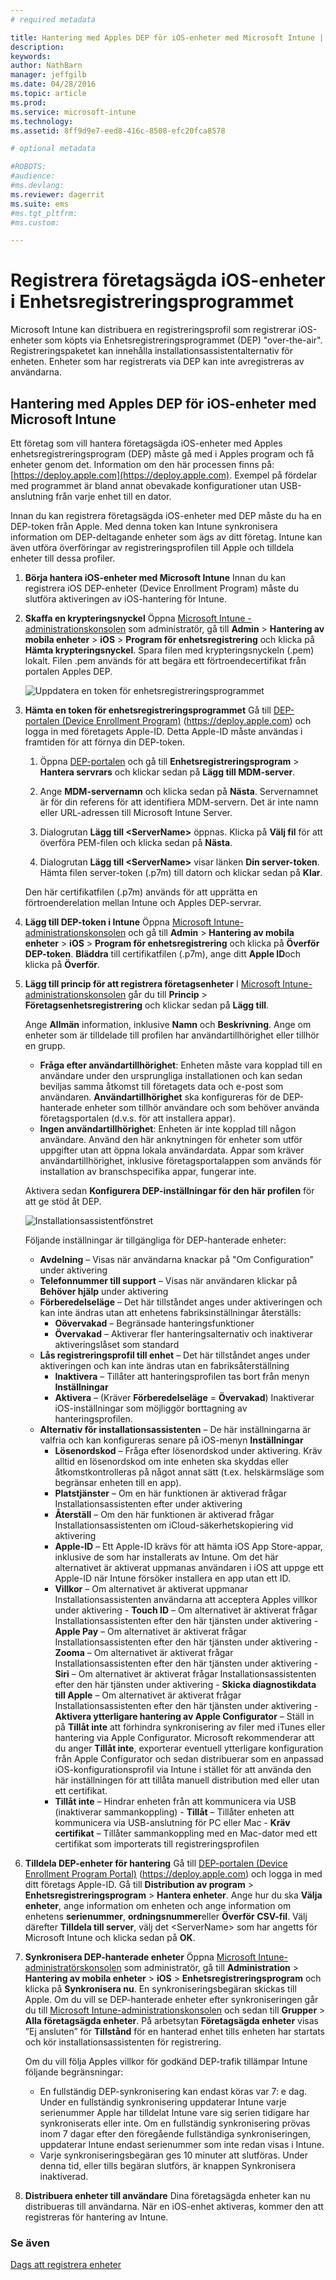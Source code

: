 ```yaml
---
# required metadata

title: Hantering med Apples DEP för iOS-enheter med Microsoft Intune | Microsoft Intune
description:
keywords:
author: NathBarn
manager: jeffgilb
ms.date: 04/28/2016
ms.topic: article
ms.prod:
ms.service: microsoft-intune
ms.technology:
ms.assetid: 8ff9d9e7-eed8-416c-8508-efc20fca8578

# optional metadata

#ROBOTS:
#audience:
#ms.devlang:
ms.reviewer: dagerrit
ms.suite: ems
#ms.tgt_pltfrm:
#ms.custom:

---
```


# Registrera företagsägda iOS-enheter i Enhetsregistreringsprogrammet
Microsoft Intune kan distribuera en registreringsprofil som registrerar iOS-enheter som köpts via Enhetsregistreringsprogrammet (DEP) "over-the-air". Registreringspaketet kan innehålla installationsassistentalternativ för enheten. Enheter som har registrerats via DEP kan inte avregistreras av användarna.

## Hantering med Apples DEP för iOS-enheter med Microsoft Intune
Ett företag som vill hantera företagsägda iOS-enheter med Apples enhetsregistreringsprogram (DEP) måste gå med i Apples program och få enheter genom det. Information om den här processen finns på:  [https://deploy.apple.com](https://deploy.apple.com). Exempel på fördelar med programmet är bland annat obevakade konfigurationer utan USB-anslutning från varje enhet till en dator.

Innan du kan registrera företagsägda iOS-enheter med DEP måste du ha en DEP-token från Apple. Med denna token kan Intune synkronisera information om DEP-deltagande enheter som ägs av ditt företag. Intune kan även utföra överföringar av registreringsprofilen till Apple och tilldela enheter till dessa profiler.

1.  **Börja hantera iOS-enheter med Microsoft Intune** Innan du kan registrera iOS DEP-enheter (Device Enrollment Program) måste du slutföra aktiveringen av iOS-hantering för Intune.

2.  **Skaffa en krypteringsnyckel** Öppna [Microsoft Intune -administrationskonsolen](http://manage.microsoft.com) som administratör, gå till **Admin** &gt; **Hantering av mobila enheter** &gt; **iOS** &gt; **Program för enhetsregistrering** och klicka på **Hämta krypteringsnyckel**. Spara filen med krypteringsnyckeln (.pem) lokalt. Filen .pem används för att begära ett förtroendecertifikat från portalen Apples DEP.

      ![Uppdatera en token för enhetsregistreringsprogrammet](../media/dev-sa-ios-dep.png)

3.  **Hämta en token för enhetsregistreringsprogrammet** Gå till [DEP-portalen (Device Enrollment Program)](https://deploy.apple.com) (https://deploy.apple.com) och logga in med företagets Apple-ID. Detta Apple-ID måste användas i framtiden för att förnya din DEP-token.

    1.  Öppna [DEP-portalen](https://deploy.apple.com) och gå till **Enhetsregistreringsprogram** &gt; **Hantera servrars** och klickar sedan på **Lägg till MDM-server**.

    2.  Ange **MDM-servernamn** och klicka sedan på **Nästa**. Servernamnet är för din referens för att identifiera MDM-servern. Det är inte namn eller URL-adressen till Microsoft Intune Server.

    3.  Dialogrutan **Lägg till &lt;ServerName&gt;** öppnas. Klicka på **Välj fil** för att överföra PEM-filen och klicka sedan på **Nästa**.

    4.  Dialogrutan **Lägg till &lt;ServerName&gt;** visar länken **Din server-token**. Hämta filen server-token (.p7m) till datorn och klickar sedan på **Klar**.

    Den här certifikatfilen (.p7m) används för att upprätta en förtroenderelation mellan Intune och Apples DEP-servrar.

4.  **Lägg till DEP-token i Intune** Öppna [Microsoft Intune-administrationskonsolen](http://manage.microsoft.com) och gå till **Admin** &gt; **Hantering av mobila enheter** &gt; **iOS** &gt; **Program för enhetsregistrering** och klicka på **Överför DEP-token**. **Bläddra** till certifikatfilen (.p7m), ange ditt **Apple ID**och klicka på **Överför**.

5.  **Lägg till princip för att registrera företagsenheter** I [Microsoft Intune-administrationskonsolen](http://manage.microsoft.com) går du till **Princip** &gt; **Företagsenhetsregistrering** och klickar sedan på **Lägg till**.

    Ange **Allmän** information, inklusive **Namn** och **Beskrivning**. Ange om enheter som är tilldelade till profilen har användartillhörighet eller tillhör en grupp.
      - **Fråga efter användartillhörighet**: Enheten måste vara kopplad till en användare under den ursprungliga installationen och kan sedan beviljas samma åtkomst till företagets data och e-post som användaren.  **Användartillhörighet** ska konfigureras för de DEP-hanterade enheter som tillhör användare och som behöver använda företagsportalen (d.v.s. för att installera appar).
      - **Ingen användartillhörighet**: Enheten är inte kopplad till någon användare. Använd den här anknytningen för enheter som utför uppgifter utan att öppna lokala användardata. Appar som kräver användartillhörighet, inklusive företagsportalappen som används för installation av branschspecifika appar, fungerar inte.

    Aktivera sedan **Konfigurera DEP-inställningar för den här profilen** för att ge stöd åt DEP.

      ![Installationsassistentfönstret](../media/pol-sa-corp-enroll.png)

     Följande inställningar är tillgängliga för DEP-hanterade enheter:

     - **Avdelning** – Visas när användarna knackar på "Om Configuration" under aktivering
     - **Telefonnummer till support** – Visas när användaren klickar på **Behöver hjälp** under aktivering
     - **Förberedelseläge** – Det här tillståndet anges under aktiveringen och kan inte ändras utan att enhetens fabriksinställningar återställs:
        - **Oövervakad** – Begränsade hanteringsfunktioner
        - **Övervakad** – Aktiverar fler hanteringsalternativ och inaktiverar aktiveringslåset som standard
     - **Lås registreringsprofil till enhet** – Det här tillståndet anges under aktiveringen och kan inte ändras utan en fabriksåterställning
        - **Inaktivera** – Tillåter att hanteringsprofilen tas bort från menyn **Inställningar**
        - **Aktivera** – (Kräver **Förberedelseläge** = **Övervakad**) Inaktiverar iOS-inställningar som möjliggör borttagning av hanteringsprofilen.
     - **Alternativ för installationsassistenten** – De här inställningarna är valfria och kan konfigureras senare på iOS-menyn **Inställningar**
        - **Lösenordskod** – Fråga efter lösenordskod under aktivering. Kräv alltid en lösenordskod om inte enheten ska skyddas eller åtkomstkontrolleras på något annat sätt (t.ex. helskärmsläge som begränsar enheten till en app).
        - **Platstjänster** – Om en här funktionen är aktiverad frågar Installationsassistenten efter under aktivering
        - **Återställ** – Om den här funktionen är aktiverad frågar Installationsassistenten om iCloud-säkerhetskopiering vid aktivering
        - **Apple-ID** – Ett Apple-ID krävs för att hämta iOS App Store-appar, inklusive de som har installerats av Intune. Om det här alternativet är aktiverat uppmanas användaren i iOS att uppge ett Apple-ID när Intune försöker installera en app utan ett ID.
        - **Villkor** – Om alternativet är aktiverat uppmanar Installationsassistenten användarna att acceptera Apples villkor under aktivering - **Touch ID** – Om alternativet är aktiverat frågar Installationsassistenten efter den här tjänsten under aktivering - **Apple Pay** – Om alternativet är aktiverat frågar Installationsassistenten efter den här tjänsten under aktivering - **Zooma** – Om alternativet är aktiverat frågar Installationsassistenten efter den här tjänsten under aktivering - **Siri** – Om alternativet är aktiverat frågar Installationsassistenten efter den här tjänsten under aktivering - **Skicka diagnostikdata till Apple** – Om alternativet är aktiverat frågar Installationsassistenten efter den här tjänsten under aktivering -  **Aktivera ytterligare hantering av Apple Configurator** – Ställ in på **Tillåt inte** att förhindra synkronisering av filer med iTunes eller hantering via Apple Configurator. Microsoft rekommenderar att du anger **Tillåt inte**, exporterar eventuell ytterligare konfiguration från Apple Configurator och sedan distribuerar som en anpassad iOS-konfigurationsprofil via Intune i stället för att använda den här inställningen för att tillåta manuell distribution med eller utan ett certifikat.
        - **Tillåt inte** – Hindrar enheten från att kommunicera via USB (inaktiverar sammankoppling) - **Tillåt** – Tillåter enheten att kommunicera via USB-anslutning för PC eller Mac - **Kräv certifikat** – Tillåter sammankoppling med en Mac-dator med ett certifikat som importerats till registreringsprofilen

6.  **Tilldela DEP-enheter för hantering** Gå till [DEP-portalen (Device Enrollment Program Portal)](https://deploy.apple.com) (https://deploy.apple.com) och logga in med ditt företags Apple-ID. Gå till **Distribution av program** &gt; **Enhetsregistreringsprogram** &gt; **Hantera enheter**. Ange hur du ska **Välja enheter**, ange information om enheten och ange information om enhetens **serienummer**, **ordningsnummer**eller **Överför CSV-fil**. Välj därefter **Tilldela till server**, välj det &lt;ServerName&gt; som har angetts för Microsoft Intune och klicka sedan på **OK**.

7.  **Synkronisera DEP-hanterade enheter** Öppna [Microsoft Intune-administratörskonsolen](http://manage.microsoft.com) som administratör, gå till **Administration** &gt; **Hantering av mobila enheter** &gt; **iOS** &gt; **Enhetsregistreringsprogram** och klicka på **Synkronisera nu**. En synkroniseringsbegäran skickas till Apple. Om du vill se DEP-hanterade enheter efter synkroniseringen går du till [Microsoft Intune-administrationskonsolen](http://manage.microsoft.com) och sedan till **Grupper** &gt; **Alla företagsägda enheter**. På arbetsytan **Företagsägda enheter** visas ”Ej ansluten” för **Tillstånd** för en hanterad enhet tills enheten har startats och kör installationsassistenten för registrering.

    Om du vill följa Apples villkor för godkänd DEP-trafik tillämpar Intune följande begränsningar:
     -  En fullständig DEP-synkronisering kan endast köras var 7: e dag. Under en fullständig synkronisering uppdaterar Intune varje serienummer Apple har tilldelat Intune vare sig serien tidigare har synkroniserats eller inte. Om en fullständig synkronisering prövas inom 7 dagar efter den föregående fullständiga synkroniseringen, uppdaterar Intune endast serienummer som inte redan visas i Intune.
     -  Varje synkroniseringsbegäran ges 10 minuter att slutföras. Under denna tid, eller tills begäran slutförs, är knappen Synkronisera inaktiverad.

8.  **Distribuera enheter till användare** Dina företagsägda enheter kan nu distribueras till användarna. När en iOS-enhet aktiveras, kommer den att registreras för hantering av Intune.



### Se även
[Dags att registrera enheter](get-ready-to-enroll-devices-in-microsoft-intune.md)


<!--HONumber=Jun16_HO2-->


